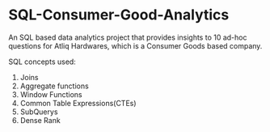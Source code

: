 # SQL-Consumer-Good-Analytics

An SQL based data analytics project that provides insights to 10 ad-hoc questions for Atliq Hardwares, which is a Consumer Goods based company.

SQL concepts used:
1) Joins
2) Aggregate functions
3) Window Functions
4) Common Table Expressions(CTEs)
5) SubQuerys
6) Dense Rank
